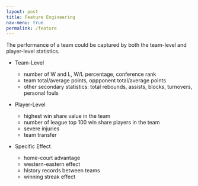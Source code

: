 ```yaml
---
layout: post
title: Feature Engineering
nav-menu: true
permalink: /feature
---
```

The performance of a team could be captured by both the team-level and player-level statistics.
- Team-Level
  - number of W and L, W/L percentage, conference rank
  - team total/average points, oppponent total/average points
  - other secondary statistics: total rebounds, assists, blocks, turnovers, personal fouls

- Player-Level
  - highest win share value in the team
  - number of league top 100 win share players in the team
  - severe injuries
  - team transfer

- Specific Effect
  - home-court advantage
  - western-eastern effect
  - history records between teams
  - winning streak effect
